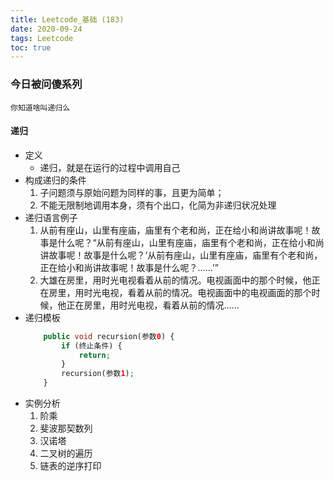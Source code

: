 ```yaml
---
title: Leetcode_基础 (183)
date: 2020-09-24
tags: Leetcode
toc: true
---
```


### 今日被问傻系列
    你知道啥叫递归么

<!-- more -->

#### 递归
- 定义
    * 递归，就是在运行的过程中调用自己
- 构成递归的条件
    1. 子问题须与原始问题为同样的事，且更为简单；
    2. 不能无限制地调用本身，须有个出口，化简为非递归状况处理
- 递归语言例子
    1. 从前有座山，山里有座庙，庙里有个老和尚，正在给小和尚讲故事呢！故事是什么呢？“从前有座山，山里有座庙，庙里有个老和尚，正在给小和尚讲故事呢！故事是什么呢？‘从前有座山，山里有座庙，庙里有个老和尚，正在给小和尚讲故事呢！故事是什么呢？……’”
    2. 大雄在房里，用时光电视看着从前的情况。电视画面中的那个时候，他正在房里，用时光电视，看着从前的情况。电视画面中的电视画面的那个时候，他正在房里，用时光电视，看着从前的情况……
- 递归模板
    ```php
        public void recursion(参数0) {
            if (终止条件) {
                return;
            }
            recursion(参数1);
        }
    ```
- 实例分析
    1. <a herf="#desc1">阶乘</a>
    2. <a herf="#desc2">斐波那契数列</a>
    3. <a herf="#desc3">汉诺塔</a>
    4. <a herf="#desc4">二叉树的遍历</a>
    5. <a herf="#desc5">链表的逆序打印</a>




